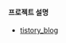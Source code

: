 
#### 프로젝트 설명
  * [tistory_blog](https://pangeei-h.tistory.com/entry/4%EC%B0%A8-%EB%AF%B8%EB%8B%88-%ED%94%84%EB%A1%9C%EC%A0%9D%ED%8A%B8-%EC%A0%9C%EC%B6%9C-%EB%B0%8F-%ED%9A%8C%EA%B3%A0)
